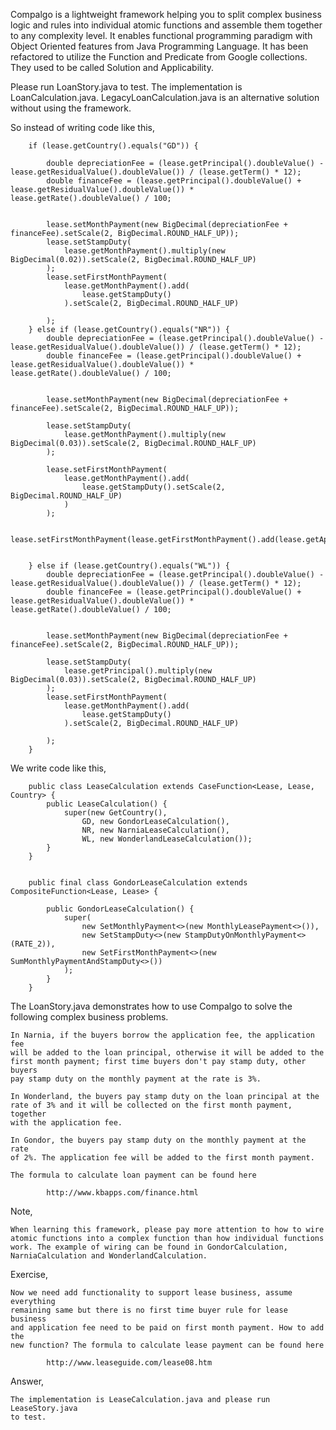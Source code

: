 Compalgo is a lightweight framework helping you to split complex business
logic and rules into individual atomic functions and assemble them together
to any complexity level. It enables functional programming paradigm with
Object Oriented features from Java Programming Language. It has been
refactored to utilize the Function and Predicate from Google collections.
They used to be called Solution and Applicability.

Please run LoanStory.java to test. The implementation is LoanCalculation.java.
LegacyLoanCalculation.java is an alternative solution without using the
framework.

So instead of writing code like this,

        if (lease.getCountry().equals("GD")) {

            double depreciationFee = (lease.getPrincipal().doubleValue() - lease.getResidualValue().doubleValue()) / (lease.getTerm() * 12);
            double financeFee = (lease.getPrincipal().doubleValue() + lease.getResidualValue().doubleValue()) * lease.getRate().doubleValue() / 100;


            lease.setMonthPayment(new BigDecimal(depreciationFee + financeFee).setScale(2, BigDecimal.ROUND_HALF_UP));
            lease.setStampDuty(
                lease.getMonthPayment().multiply(new BigDecimal(0.02)).setScale(2, BigDecimal.ROUND_HALF_UP)
            );
            lease.setFirstMonthPayment(
                lease.getMonthPayment().add(
                    lease.getStampDuty()
                ).setScale(2, BigDecimal.ROUND_HALF_UP)

            );
        } else if (lease.getCountry().equals("NR")) {
            double depreciationFee = (lease.getPrincipal().doubleValue() - lease.getResidualValue().doubleValue()) / (lease.getTerm() * 12);
            double financeFee = (lease.getPrincipal().doubleValue() + lease.getResidualValue().doubleValue()) * lease.getRate().doubleValue() / 100;


            lease.setMonthPayment(new BigDecimal(depreciationFee + financeFee).setScale(2, BigDecimal.ROUND_HALF_UP));

            lease.setStampDuty(
                lease.getMonthPayment().multiply(new BigDecimal(0.03)).setScale(2, BigDecimal.ROUND_HALF_UP)
            );

            lease.setFirstMonthPayment(
                lease.getMonthPayment().add(
                    lease.getStampDuty().setScale(2, BigDecimal.ROUND_HALF_UP)
                )
            );

            lease.setFirstMonthPayment(lease.getFirstMonthPayment().add(lease.getApplicationFee()));


        } else if (lease.getCountry().equals("WL")) {
            double depreciationFee = (lease.getPrincipal().doubleValue() - lease.getResidualValue().doubleValue()) / (lease.getTerm() * 12);
            double financeFee = (lease.getPrincipal().doubleValue() + lease.getResidualValue().doubleValue()) * lease.getRate().doubleValue() / 100;


            lease.setMonthPayment(new BigDecimal(depreciationFee + financeFee).setScale(2, BigDecimal.ROUND_HALF_UP));

            lease.setStampDuty(
                lease.getPrincipal().multiply(new BigDecimal(0.03)).setScale(2, BigDecimal.ROUND_HALF_UP)
            );
            lease.setFirstMonthPayment(
                lease.getMonthPayment().add(
                    lease.getStampDuty()
                ).setScale(2, BigDecimal.ROUND_HALF_UP)

            );
        }

We write code like this,

        public class LeaseCalculation extends CaseFunction<Lease, Lease, Country> {
            public LeaseCalculation() {
                super(new GetCountry(),
                    GD, new GondorLeaseCalculation(),
                    NR, new NarniaLeaseCalculation(),
                    WL, new WonderlandLeaseCalculation());
            }
        }


        public final class GondorLeaseCalculation extends CompositeFunction<Lease, Lease> {

            public GondorLeaseCalculation() {
                super(
                    new SetMonthlyPayment<>(new MonthlyLeasePayment<>()),
                    new SetStampDuty<>(new StampDutyOnMonthlyPayment<>(RATE_2)),
                    new SetFirstMonthPayment<>(new SumMonthlyPaymentAndStampDuty<>())
                );
            }
        }




The LoanStory.java demonstrates how to use Compalgo to solve the following
complex business problems.

    In Narnia, if the buyers borrow the application fee, the application fee
    will be added to the loan principal, otherwise it will be added to the
    first month payment; first time buyers don't pay stamp duty, other buyers
    pay stamp duty on the monthly payment at the rate is 3%.

    In Wonderland, the buyers pay stamp duty on the loan principal at the
    rate of 3% and it will be collected on the first month payment, together
    with the application fee.

    In Gondor, the buyers pay stamp duty on the monthly payment at the rate
    of 2%. The application fee will be added to the first month payment.

    The formula to calculate loan payment can be found here

            http://www.kbapps.com/finance.html

Note,

    When learning this framework, please pay more attention to how to wire
    atomic functions into a complex function than how individual functions
    work. The example of wiring can be found in GondorCalculation,
    NarniaCalculation and WonderlandCalculation.


Exercise,

    Now we need add functionality to support lease business, assume everything
    remaining same but there is no first time buyer rule for lease business
    and application fee need to be paid on first month payment. How to add the
    new function? The formula to calculate lease payment can be found here

            http://www.leaseguide.com/lease08.htm

Answer,

    The implementation is LeaseCalculation.java and please run LeaseStory.java
    to test.
